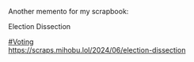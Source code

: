 Another memento for my scrapbook:

Election Dissection

[\#<span>Voting</span>](https://social.lol/tags/Voting)  
[<span class="invisible">https://</span><span class="ellipsis">scraps.mihobu.lol/2024/06/elec</span><span class="invisible">tion-dissection</span>](https://scraps.mihobu.lol/2024/06/election-dissection)
